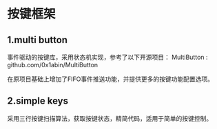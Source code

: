 # 按键框架

## 1.multi button

事件驱动的按键库，采用状态机实现，参考了以下开源项目：
MultiButton : github.com/0x1abin/MultiButton

在原项目基础上增加了FIFO事件推送功能，并提供更多的按键功能配置选项。

## 2.simple keys

采用三行按键扫描算法，获取按键状态，精简代码，适用于简单的按键控制。

